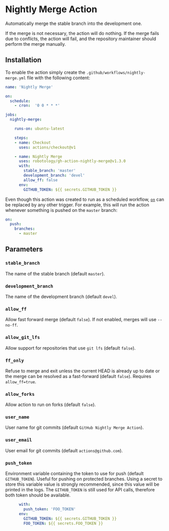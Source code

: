 # Nightly Merge Action

Automatically merge the stable branch into the development one.

If the merge is not necessary, the action will do nothing.
If the merge fails due to conflicts, the action will fail, and the repository
maintainer should perform the merge manually.

## Installation

To enable the action simply create the `.github/workflows/nightly-merge.yml`
file with the following content:

```yml
name: 'Nightly Merge'

on:
  schedule:
    - cron:  '0 0 * * *'

jobs:
  nightly-merge:

    runs-on: ubuntu-latest

    steps:
    - name: Checkout
      uses: actions/checkout@v1

    - name: Nightly Merge
      uses: robotology/gh-action-nightly-merge@v1.3.0
      with:
        stable_branch: 'master'
        development_branch: 'devel'
        allow_ff: false
      env:
        GITHUB_TOKEN: ${{ secrets.GITHUB_TOKEN }}
```

Even though this action was created to run as a scheduled workflow,
[`on`](https://help.github.com/en/articles/workflow-syntax-for-github-actions#on)
can be replaced by any other trigger.
For example, this will run the action whenever something is pushed on the
`master` branch:

```yml
on:
  push:
    branches:
      - master
```

## Parameters

### `stable_branch`

The name of the stable branch (default `master`).

### `development_branch`

The name of the development branch (default `devel`).

### `allow_ff`

Allow fast forward merge (default `false`). If not enabled, merges will use
`--no-ff`.

### `allow_git_lfs`

Allow support for repositories that use `git lfs` (default `false`). 

### `ff_only`

Refuse to merge and exit unless the current HEAD is already up to date or the
merge can be resolved as a fast-forward (default `false`).
Requires `allow_ff=true`.

### `allow_forks`

Allow action to run on forks (default `false`).

### `user_name`

User name for git commits (default `GitHub Nightly Merge Action`).

### `user_email`

User email for git commits (default `actions@github.com`).

### `push_token`

Environment variable containing the token to use for push (default
`GITHUB_TOKEN`).
Useful for pushing on protected branches.
Using a secret to store this variable value is strongly recommended, since this
value will be printed in the logs.
The `GITHUB_TOKEN` is still used for API calls, therefore both token should be
available.

```yml
      with:
        push_token: 'FOO_TOKEN'
      env:
        GITHUB_TOKEN: ${{ secrets.GITHUB_TOKEN }}
        FOO_TOKEN: ${{ secrets.FOO_TOKEN }}
```
